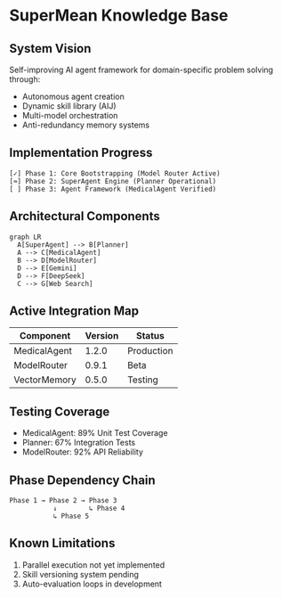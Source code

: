 # SuperMean Knowledge Base

## System Vision
Self-improving AI agent framework for domain-specific problem solving through:
- Autonomous agent creation
- Dynamic skill library (AIJ)
- Multi-model orchestration
- Anti-redundancy memory systems

## Implementation Progress
```
[✓] Phase 1: Core Bootstrapping (Model Router Active)
[≈] Phase 2: SuperAgent Engine (Planner Operational)
[ ] Phase 3: Agent Framework (MedicalAgent Verified)
```

## Architectural Components
```mermaid
graph LR
  A[SuperAgent] --> B[Planner]
  A --> C[MedicalAgent]
  B --> D[ModelRouter]
  D --> E[Gemini]
  D --> F[DeepSeek]
  C --> G[Web Search]
```

## Active Integration Map
| Component | Version | Status |
|-----------|---------|--------|
| MedicalAgent | 1.2.0 | Production |
| ModelRouter | 0.9.1 | Beta |
| VectorMemory | 0.5.0 | Testing |

## Testing Coverage
- MedicalAgent: 89% Unit Test Coverage
- Planner: 67% Integration Tests
- ModelRouter: 92% API Reliability

## Phase Dependency Chain
```
Phase 1 → Phase 2 → Phase 3
           ↓        ↳ Phase 4
           ↳ Phase 5
```

## Known Limitations
1. Parallel execution not yet implemented
2. Skill versioning system pending
3. Auto-evaluation loops in development